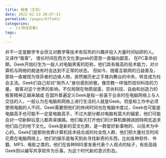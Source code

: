 ```yaml
---
title: 极客（王玖）
date: 2022-02-23 20:07:13
permalink: /pages/67fa43/
categories:
  - 《人物设定集》
tags:
  - 
---
```

并不一定是数学专业但又对数学等技术有狂热的兴趣并投入大量时间钻研的人。
又译作“极客”。
很长时间在西方文化里geek的意思一直偏向鄙意，
在PC革命初期，Geek开始衍生为一般人对电脑黑客的贬称，他们具有极高的技术能力，对计算机与网络的痴迷有时会达到不正常的状态。
但如今，随着互联网的日益普及，那些一直被视为怪异者的边缘人物，突然被历史之手推向舞台的中央，转变成为社会主流。Geek们自己却对“局外人”身份感到骄傲，像宗教一样强烈信仰科技的力量。
极客对这个世界的影响，不仅局限在物质层面，崇尚科技、自由和创造力的极客精神正越来越成
在国外普遍定义Geek是指一些喜于业余时在电脑网络上与人交往的人，一般认为在电脑和网络上进行生活的人就是Geek。但是和工作中必须使用电脑的人不同，Geek需要把他们的休闲时间也在电脑中度过，Geek也可能是电脑高手也可能不一定是电脑高手，不过大部分都对电脑有莫大的偏爱，他们可能会对一切新鲜玩意儿都弄来搞搞。他们每天打开他们的计算机蜂拥进因特网去追求他们自己的地下文化。Geek是新的亚文化群，是一群爱好新事物的、以技术为中心的。Geek们是那些依靠计算机技术结合成的社会性人群，他们把大量社交时间花费在电脑网络上，他们的娱乐是每天到处寻找新奇的东西，比如各种软件、书籍、MP3、电影之类的，他们在各种BBS里发表代表个人观点的帖子，有些高级Geek则以编写共享软件为乐事。为这个时代新的意识形态。